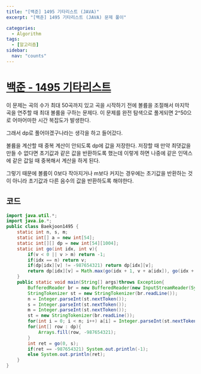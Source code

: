 ```yaml
---
title: "[백준] 1495 기타리스트 (JAVA)"
excerpt: "[백준] 1495 기타리스트 (JAVA) 문제 풀이"

categories:
  - Algorithm
tags:
  - [알고리즘]
sidebar:
  nav: "counts"
---
```


# [백준 - 1495 기타리스트](https://www.acmicpc.net/problem/1495)

이 문제는 곡의 수가 최대 50곡까지 있고 곡을 시작하기 전에 볼륨을 조절해서 마지막 곡을 연주할 때 최대 볼륨을 구하는 문제다. 이 문제를 완전 탐색으로 풀게되면 2^50으로 어마어마한 시간 복잡도가 발생한다.

그래서 dp로 풀어야겠구나라는 생각을 하고 들어갔다.

볼륨을 계산할 때 중복 계산이 안되도록 dp에 값을 저장한다. 저장할 때 만약 최댓값을 만들 수 없다면 초기값과 같은 값을 반환하도록 했는데 이렇게 하면 나중에 같은 인덱스에 같은 값일 때 중복해서 계산을 하게 된다.

그렇기 때문에 볼륨이 0보다 작아지거나 m보다 커지는 경우에는 초기값을 반환하는 것이 아니라 초기값과 다른 음수의 값을 반환하도록 해야한다.

## 코드

```java
import java.util.*;
import java.io.*;
public class Baekjoon1495 {
    static int n, s, m;
    static int[] a = new int[54];
    static int[][] dp = new int[54][1004];
    static int go(int idx, int v){
        if(v < 0 || v > m) return -1;
        if(idx == n) return v;
        if(dp[idx][v] != -987654321) return dp[idx][v];
        return dp[idx][v] = Math.max(go(idx + 1, v + a[idx]), go(idx + 1, v - a[idx]));
    }
    public static void main(String[] args)throws Exception{
        BufferedReader br = new BufferedReader(new InputStreamReader(System.in));
        StringTokenizer st = new StringTokenizer(br.readLine());
        n = Integer.parseInt(st.nextToken());
        s = Integer.parseInt(st.nextToken());
        m = Integer.parseInt(st.nextToken());
        st = new StringTokenizer(br.readLine());
        for(int i = 0; i < n; i++) a[i] = Integer.parseInt(st.nextToken());
        for(int[] row : dp){
            Arrays.fill(row, -987654321);
        }
        int ret = go(0, s);
        if(ret == -987654321) System.out.println(-1);
        else System.out.println(ret);
    }
}
```
